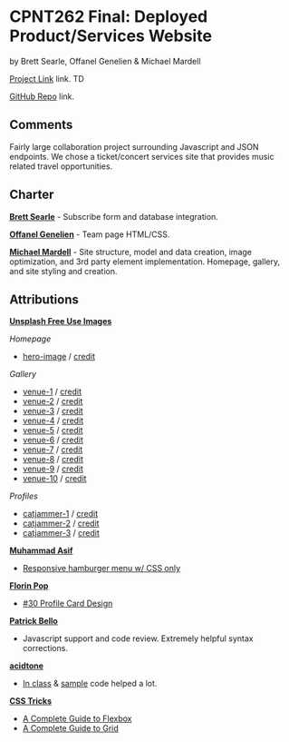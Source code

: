 # CPNT262 Final: Deployed Product/Services Website
by Brett Searle, Offanel Genelien & Michael Mardell

[Project Link](www.example.com) link. TD

[GitHub Repo](https://github.com/Brettasearle/cat-jam) link.

## Comments
Fairly large collaboration project surrounding Javascript and JSON endpoints. We chose a ticket/concert services site that provides music related travel opportunities. 

## Charter
[**Brett Searle**](https://github.com/Brettasearle) - Subscribe form and database integration.

[**Offanel Genelien**](https://github.com/offanelog) - Team page HTML/CSS.

[**Michael Mardell**](https://github.com/aggressiveperfector) - Site structure, model and data creation, image optimization, and 3rd party element implementation. Homepage, gallery, and site styling and creation.

## Attributions
[**Unsplash Free Use Images**](https://unsplash.com/)

*Homepage*
- [hero-image](https://unsplash.com/photos/ojVMh1QTVGY) / [credit](https://unsplash.com/@oscartothekeys)

*Gallery*
- [venue-1](https://unsplash.com/photos/m1WZS5ye404) / [credit](https://unsplash.com/@vishnurnair)
- [venue-2](https://unsplash.com/photos/eXVd7gDPO9A) / [credit](https://unsplash.com/@actionvance)
- [venue-3](https://unsplash.com/photos/ZhQCZjr9fHo) / [credit](https://unsplash.com/@adityachinchure)
- [venue-4](https://unsplash.com/photos/NYrVisodQ2M) / [credit](https://unsplash.com/@yvettedewit)
- [venue-5](https://unsplash.com/photos/hzgs56Ze49s) / [credit](https://unsplash.com/@anthonydelanoix)
- [venue-6](https://unsplash.com/photos/hTv8aaPziOQ) / [credit](https://unsplash.com/@5tep5)
- [venue-7](https://unsplash.com/photos/Fh-Q-xfdh_o) / [credit](https://unsplash.com/@pienmuller)
- [venue-8](https://unsplash.com/photos/IW5Bm4rB9OA) / [credit](https://unsplash.com/@nathanfertig)
- [venue-9](https://unsplash.com/photos/hgO1wFPXl3I) / [credit](https://unsplash.com/@arstyy)
- [venue-10](https://unsplash.com/photos/fZGl__1jt3M) / [credit](https://unsplash.com/@noiseporn)

*Profiles*
- [catjammer-1](https://unsplash.com/photos/5s0MuxRGf6M) / [credit](https://unsplash.com/@callumlwale)
- [catjammer-2](https://unsplash.com/photos/7GX5aICb5i4) / [credit](https://unsplash.com/@jaehunpark)
- [catjammer-3](https://unsplash.com/photos/SAKLELG-pO8) / [credit](https://unsplash.com/@tim_frontn)

[**Muhammad Asif**](https://codeconvey.com/)
- [Responsive hamburger menu w/ CSS only](https://codeconvey.com/responsive-hamburger-menu-css-only/)

[**Florin Pop**](https://www.florin-pop.com/)
- [#30 Profile Card Design](https://codepen.io/FlorinPop17/pen/EJKgKB)

[**Patrick Bello**](https://github.com/mayorbcode)
- Javascript support and code review. Extremely helpful syntax corrections.

[**acidtone**](https://github.com/acidtone)
- [In class](https://github.com/sait-wbdv/in-class) & [sample](https://github.com/sait-wbdv/sample-code) code helped a lot.

[**CSS Tricks**](https://css-tricks.com)
- [A Complete Guide to Flexbox](https://css-tricks.com/snippets/css/a-guide-to-flexbox/)
- [A Complete Guide to Grid](https://css-tricks.com/snippets/css/complete-guide-grid/)

